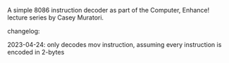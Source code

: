 A simple 8086 instruction decoder as part of the Computer, Enhance! lecture series by Casey Muratori.

changelog:

2023-04-24: only decodes mov instruction, assuming every instruction is encoded in 2-bytes